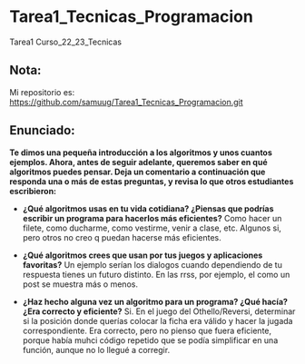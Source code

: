 # Tarea1_Tecnicas_Programacion
Tarea1 Curso_22_23_Tecnicas

## Nota:
Mi repositorio es: https://github.com/samuug/Tarea1_Tecnicas_Programacion.git

## Enunciado:

__Te dimos una pequeña introducción a los algoritmos y unos cuantos ejemplos. Ahora, antes de seguir adelante, queremos saber en qué algoritmos puedes pensar.
Deja un comentario a continuación que responda una o más de estas preguntas, y revisa lo que otros estudiantes escribieron:__

* __¿Qué algoritmos usas en tu vida cotidiana? ¿Piensas que podrías escribir un programa para hacerlos más eficientes?__
Como hacer un filete, como ducharme, como vestirme, venir a clase, etc. Algunos si, pero otros no creo q puedan hacerse más eficientes.

* __¿Qué algoritmos crees que usan por tus juegos y aplicaciones favoritas?__
Un ejemplo serían los dialogos cuando dependiendo de tu respuesta tienes un futuro distinto. En las rrss, por ejemplo, el como un post se muestra más o menos.

* __¿Haz hecho alguna vez un algoritmo para un programa? ¿Qué hacía? ¿Era correcto y eficiente?__
Si. En el juego del Othello/Reversi, determinar si la posición donde querías colocar la ficha era válido y hacer la jugada correspondiente. Era correcto, pero no pienso que fuera eficiente, porque había muhci código repetido que se podía simplificar en una función, aunque no lo llegué a corregir.
